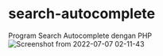 # search-autocomplete
Program Search Autocomplete dengan PHP
![Screenshot from 2022-07-07 02-11-43](https://user-images.githubusercontent.com/73951075/177623020-f5594c2d-8d95-4b37-a331-a8fa58ecd1a0.png)
